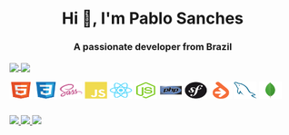 <h1 align="center">Hi 👋, I'm Pablo Sanches</h1>
<h3 align="center">A passionate developer from Brazil</h3>

<div>
  <a href="https://github.com/pablosanches" title="https://github.com/pablosanches" style="width: 100%; display: block;">
    <img class="display:inline-block" align="center" height="180em" src="https://github-readme-stats.vercel.app/api?username=pablosanches&show_icons=true&theme=dracula&include_all_commits=true&count_private=true" style="max-width:100%;"/>
    <img class="display:inline-block" align="center" height="180em" src="https://github-readme-stats.vercel.app/api/top-langs/?username=pablosanches&layout=compact&langs_count=7&theme=dracula&width:200px" style="max-width:100%;"/>
  </a>
</div>

<div style="display: inline_block"><br>
  <img align="center" alt="HTML" height="30" width="40" src="https://raw.githubusercontent.com/devicons/devicon/master/icons/html5/html5-original.svg">
  <img align="center" alt="CSS" height="30" width="40" src="https://raw.githubusercontent.com/devicons/devicon/master/icons/css3/css3-original.svg">
  <img align="center" alt="SASS" height="30" width="40" src="https://raw.githubusercontent.com/devicons/devicon/master/icons/sass/sass-original.svg">
  <img align="center" alt="JS" height="30" width="40" src="https://raw.githubusercontent.com/devicons/devicon/master/icons/javascript/javascript-plain.svg">
  <img align="center" alt="React" height="30" width="40" src="https://raw.githubusercontent.com/devicons/devicon/master/icons/react/react-original.svg">
  <img align="center" alt="NodeJS" height="30" width="40" src="https://raw.githubusercontent.com/devicons/devicon/master/icons/nodejs/nodejs-original.svg">
  <img align="center" alt="PHP" height="30" width="40" src="https://raw.githubusercontent.com/devicons/devicon/master/icons/php/php-original.svg">
  <img align="center" alt="Symfony" height="30" width="40" src="https://raw.githubusercontent.com/devicons/devicon/master/icons/symfony/symfony-original.svg">
  <img align="center" alt="Doctrine" height="30" width="40" src="https://raw.githubusercontent.com/devicons/devicon/master/icons/doctrine/doctrine-original.svg">
  <img align="center" alt="MySQL" height="30" width="40" src="https://raw.githubusercontent.com/devicons/devicon/master/icons/mysql/mysql-original.svg">
  <img align="center" alt="MongoDB" height="30" width="40" src="https://raw.githubusercontent.com/devicons/devicon/master/icons/mongodb/mongodb-original.svg">
</div>

##

<div> 
  <a href="https://www.instagram.com/pablosanches90" target="_blank">
    <img src="https://img.shields.io/badge/-Instagram-%23E4405F?style=for-the-badge&logo=instagram&logoColor=white" target="_blank" />
  </a>
  
  <a href="mailto:sanches.webmaster@gmail.com">
    <img src="https://img.shields.io/badge/-Gmail-%23333?style=for-the-badge&logo=gmail&logoColor=white" target="_blank" />
  </a>
  
  <a href="https://www.linkedin.com/in/pablosanches" target="_blank">
    <img src="https://img.shields.io/badge/-LinkedIn-%230077B5?style=for-the-badge&logo=linkedin&logoColor=white" target="_blank" />
  </a> 
</div>